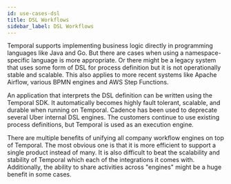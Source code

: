 ```yaml
---
id: use-cases-dsl
title: DSL Workflows
sidebar_label: DSL Workflows
---
```


Temporal supports implementing business logic directly in programming languages like Java and Go. But there are cases when
using a namespace-specific language is more appropriate. Or there might be a legacy system that uses some form of DSL for process definition but it is not operationally stable and scalable. This also applies to more recent systems like Apache Airflow, various BPMN engines and AWS Step Functions.

An application that interprets the DSL definition can be written using the Temporal SDK. It automatically becomes highly fault tolerant, scalable, and durable when running on Temporal. Cadence has been used to deprecate several Uber internal DSL engines. The customers continue to use existing process definitions, but Temporal is used as an execution engine.

There are multiple benefits of unifying all company workflow engines on top of Temporal. The most obvious one is that
it is more efficient to support a single product instead of many. It is also difficult to beat the scalability and stability of
Temporal which each of the integrations it comes with. Additionally, the ability to share activities across "engines"
might be a huge benefit in some cases.
